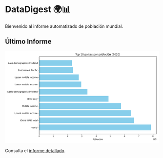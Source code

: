 # DataDigest 🌍📊

Bienvenido al informe automatizado de población mundial.

## Último Informe

![Gráfico de población](/output/plots/top10_population.png)

Consulta el [informe detallado](/output/reports/report.md).


